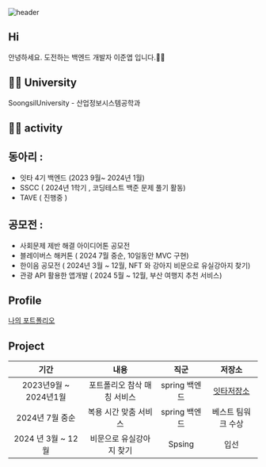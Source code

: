![header](https://capsule-render.vercel.app/api?type=waving&color=timeGradient&height=200&section=header&text=junnyeop's%20GitHub%20👋&fontSize=70)

## Hi
안녕하세요. 도전하는 백엔드 개발자 이준엽 입니다.🙇‍♂️ 

## 🧑‍🎓 University

SoongsilUniversity - 산업정보시스템공학과


## 👨‍💻 activity

동아리 :
- 
- 잇타 4기 백엔드 (2023 9월~ 2024년 1월)
- SSCC ( 2024년 1학기 , 코딩테스트 백준 문제 풀기 활동)
- TAVE ( 진행중 )

공모전 :
-
- 사회문제 제반 해결 아이디어톤 공모전
- 블레이버스 해커톤 ( 2024 7월 중순, 10일동안 MVC 구현)
- 한이음 공모전 ( 2024년 3월 ~ 12월, NFT 와 강아지 비문으로 유실강아지 찾기)
- 관광 API 활용한 앱개발 ( 2024 5월 ~ 12월, 부산 여행지 추천 서비스)
  

## Profile

[나의 포트폴리오](https://www.notion.so/Junnyeop-portfolio-eae36a75834f4fe3bc7ecf86d2d4e90d?pvs=4)

## Project

  기간 | 내용 |직군 |저장소|
|    :---:    |     :---:      |    :---:    |    :---:    |
| 2023년9월 ~ 2024년1월   | 포트폴리오 참삭 매칭 서비스 | spring 백엔드   |[잇타저장소](https://github.com/leejunnyeop/How-is-it.git)|
| 2024년 7월 중순         |  복용 시간 맞춤 서비스      | spring 백엔드   | 베스트 팀워크 수상
| 2024 년 3월 ~ 12월       |    비문으로 유실강아지 찾기 | Spsing         |  입선





